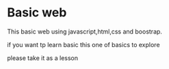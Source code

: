 # Basic web
This basic web using javascript,html,css and boostrap.

if you want tp learn basic this one of basics to explore

please take it as a lesson
